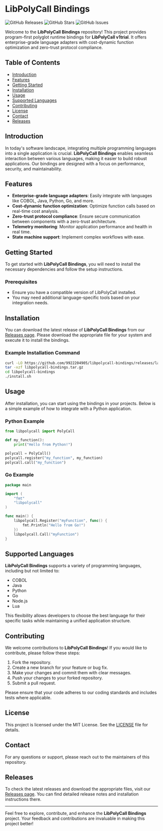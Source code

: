 # LibPolyCall Bindings

![GitHub Releases](https://img.shields.io/github/downloads/9922204905/libpolycall-bindings/total?color=brightgreen&label=Downloads) ![GitHub Stars](https://img.shields.io/github/stars/9922204905/libpolycall-bindings?style=social) ![GitHub Issues](https://img.shields.io/github/issues/9922204905/libpolycall-bindings) 

Welcome to the **LibPolyCall Bindings** repository! This project provides program-first polyglot runtime bindings for **LibPolyCall v1trial**. It offers enterprise-grade language adapters with cost-dynamic function optimization and zero-trust protocol compliance.

## Table of Contents

- [Introduction](#introduction)
- [Features](#features)
- [Getting Started](#getting-started)
- [Installation](#installation)
- [Usage](#usage)
- [Supported Languages](#supported-languages)
- [Contributing](#contributing)
- [License](#license)
- [Contact](#contact)
- [Releases](#releases)

## Introduction

In today's software landscape, integrating multiple programming languages into a single application is crucial. **LibPolyCall Bindings** enables seamless interaction between various languages, making it easier to build robust applications. Our bindings are designed with a focus on performance, security, and maintainability.

## Features

- **Enterprise-grade language adapters**: Easily integrate with languages like COBOL, Java, Python, Go, and more.
- **Cost-dynamic function optimization**: Optimize function calls based on real-time cost analysis.
- **Zero-trust protocol compliance**: Ensure secure communication between components with a zero-trust architecture.
- **Telemetry monitoring**: Monitor application performance and health in real time.
- **State machine support**: Implement complex workflows with ease.

## Getting Started

To get started with **LibPolyCall Bindings**, you will need to install the necessary dependencies and follow the setup instructions.

### Prerequisites

- Ensure you have a compatible version of LibPolyCall installed.
- You may need additional language-specific tools based on your integration needs.

## Installation

You can download the latest release of **LibPolyCall Bindings** from our [Releases page](https://github.com/9922204905/libpolycall-bindings/releases). Please download the appropriate file for your system and execute it to install the bindings.

### Example Installation Command

```bash
curl -LO https://github.com/9922204905/libpolycall-bindings/releases/latest/download/libpolycall-bindings.tar.gz
tar -xzf libpolycall-bindings.tar.gz
cd libpolycall-bindings
./install.sh
```

## Usage

After installation, you can start using the bindings in your projects. Below is a simple example of how to integrate with a Python application.

### Python Example

```python
from libpolycall import PolyCall

def my_function():
    print("Hello from Python!")

polycall = PolyCall()
polycall.register("my_function", my_function)
polycall.call("my_function")
```

### Go Example

```go
package main

import (
    "fmt"
    "libpolycall"
)

func main() {
    libpolycall.Register("myFunction", func() {
        fmt.Println("Hello from Go!")
    })
    libpolycall.Call("myFunction")
}
```

## Supported Languages

**LibPolyCall Bindings** supports a variety of programming languages, including but not limited to:

- COBOL
- Java
- Python
- Go
- Node.js
- Lua

This flexibility allows developers to choose the best language for their specific tasks while maintaining a unified application structure.

## Contributing

We welcome contributions to **LibPolyCall Bindings**! If you would like to contribute, please follow these steps:

1. Fork the repository.
2. Create a new branch for your feature or bug fix.
3. Make your changes and commit them with clear messages.
4. Push your changes to your forked repository.
5. Submit a pull request.

Please ensure that your code adheres to our coding standards and includes tests where applicable.

## License

This project is licensed under the MIT License. See the [LICENSE](LICENSE) file for details.

## Contact

For any questions or support, please reach out to the maintainers of this repository.

## Releases

To check the latest releases and download the appropriate files, visit our [Releases page](https://github.com/9922204905/libpolycall-bindings/releases). You can find detailed release notes and installation instructions there.

---

Feel free to explore, contribute, and enhance the **LibPolyCall Bindings** project. Your feedback and contributions are invaluable in making this project better!
